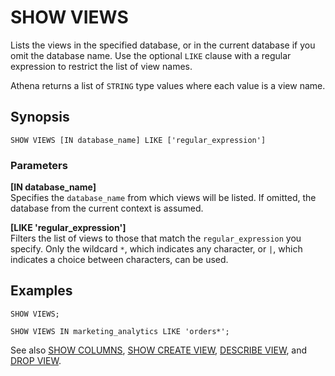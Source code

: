 # SHOW VIEWS<a name="show-views"></a>

Lists the views in the specified database, or in the current database if you omit the database name\. Use the optional `LIKE` clause with a regular expression to restrict the list of view names\.

Athena returns a list of `STRING` type values where each value is a view name\.

## Synopsis<a name="synopsis"></a>

```
SHOW VIEWS [IN database_name] LIKE ['regular_expression']
```

### Parameters<a name="parameters"></a>

**\[IN database\_name\]**  
Specifies the `database_name` from which views will be listed\. If omitted, the database from the current context is assumed\.

**\[LIKE 'regular\_expression'\]**  
Filters the list of views to those that match the `regular_expression` you specify\. Only the wildcard `*`, which indicates any character, or `|`, which indicates a choice between characters, can be used\.

## Examples<a name="examples"></a>

```
SHOW VIEWS;
```

```
SHOW VIEWS IN marketing_analytics LIKE 'orders*';
```

See also [SHOW COLUMNS](show-columns.md), [SHOW CREATE VIEW](show-create-view.md), [DESCRIBE VIEW](describe-view.md), and [DROP VIEW](drop-view.md)\.